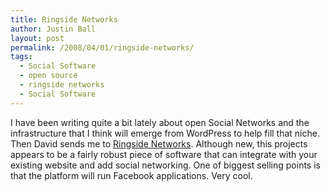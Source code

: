 ```yaml
---
title: Ringside Networks
author: Justin Ball
layout: post
permalink: /2008/04/01/ringside-networks/
tags:
  - Social Software
  - open source
  - ringside networks
  - Social Software
---
```


I have been writing quite a bit lately about open Social Networks and the infrastructure that I think will emerge from WordPress to help fill that niche. Then David sends me to [Ringside Networks][1]. Although new, this projects appears to be a fairly robust piece of software that can integrate with your existing website and add social networking. One of biggest selling points is that the platform will run Facebook applications. Very cool.

 [1]: http://wiki.ringsidenetworks.org/display/ringside/Home